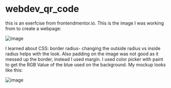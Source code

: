 # webdev_qr_code

this is an exerfcise from frontendmentor.io.
This is the image I was working from to create a webpage:

![image](https://github.com/nicole1020/webdev_qr_code/assets/71186944/f3e9b51d-0a89-4aa4-b107-2f59cdf22d5e)


I learned about CSS:
border radius- changing the outside radius vs inside radius helps with the look. 
Also padding on the image was not good as it messed up the border, instead I used margin.
I used color picker with paint to get the RGB Value of the blue used on the background.
My mockup looks like this:

![image](https://github.com/nicole1020/webdev_qr_code/assets/71186944/76169bdb-e8a0-41c3-9645-5f46d63c9fa3)

